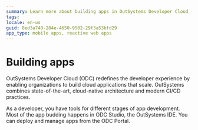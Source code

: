 ```yaml
---
summary: Learn more about building apps in OutSystems Developer Cloud (ODC).  
tags:
locale: en-us
guid: 8ed3a740-284e-4650-9502-29f3a53bfd29
app_type: mobile apps, reactive web apps
---
```


# Building apps

OutSystems Developer Cloud (ODC) redefines the developer experience by enabling organizations to build cloud applications that scale. OutSystems combines state-of-the-art, cloud-native architecture and modern CI/CD practices.

As a developer, you have tools for different stages of app development. Most of the app budding happens in ODC Studio, the OutSystems IDE. You can deploy and manage apps from the ODC Portal.
